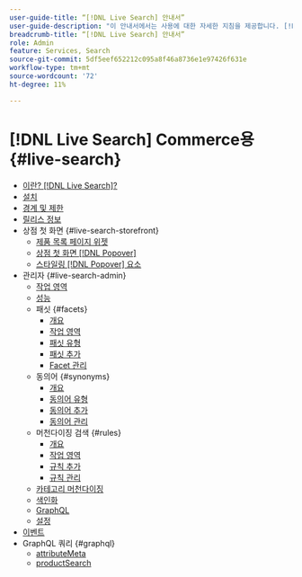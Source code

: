 ```yaml
---
user-guide-title: “[!DNL Live Search] 안내서”
user-guide-description: "이 안내서에서는 사용에 대한 자세한 지침을 제공합니다. [!DNL Live Search] Adobe Commerce에서."
breadcrumb-title: “[!DNL Live Search] 안내서”
role: Admin
feature: Services, Search
source-git-commit: 5df5eef652212c095a8f46a8736e1e97426f631e
workflow-type: tm+mt
source-wordcount: '72'
ht-degree: 11%

---
```


# [!DNL Live Search] Commerce용 {#live-search}

- [이란? [!DNL Live Search]?](overview.md)
- [설치](install.md)
- [경계 및 제한](boundaries-limits.md)
- [릴리스 정보](release-notes.md)
- 상점 첫 화면 {#live-search-storefront}
   - [제품 목록 페이지 위젯](plp-styling.md)
   - [상점 첫 화면 [!DNL Popover]](storefront-popover.md)
   - [스타일링 [!DNL Popover] 요소](storefront-popover-styling.md)
- 관리자 {#live-search-admin}
   - [작업 영역](workspace.md)
   - [성능](performance.md)
   - 패싯 {#facets}
      - [개요](facets.md)
      - [작업 영역](faceting-workspace.md)
      - [패싯 유형](facets-type.md)
      - [패싯 추가](facets-add.md)
      - [Facet 관리](facets-manage.md)
   - 동의어 {#synonyms}
      - [개요](synonyms.md)
      - [동의어 유형](synonyms-type.md)
      - [동의어 추가](synonyms-add.md)
      - [동의어 관리](synonyms-manage.md)
   - 머천다이징 검색 {#rules}
      - [개요](rules.md)
      - [작업 영역](rules-workspace.md)
      - [규칙 추가](rules-add.md)
      - [규칙 관리](rules-manage.md)
   - [카테고리 머천다이징](category-merch.md)
   - [색인화](indexing.md)
   - [GraphQL](graphql.md)
   - [설정](settings.md)
- [이벤트](events.md)
- GraphQL 쿼리 {#graphql}
   - [attributeMeta](https://developer.adobe.com/commerce/services/graphql/live-search/attribute-metadata/)
   - [productSearch](https://developer.adobe.com/commerce/services/graphql/live-search/product-search/)